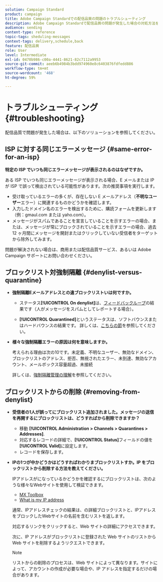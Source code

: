 ```yaml
---
solution: Campaign Standard
product: campaign
title: Adobe Campaign Standardでの配信品質の問題のトラブルシューティング
description: Adobe Campaign Standardで配信品質の問題が発生した場合の対処方法を説明します。
audience: sending
content-type: reference
topic-tags: sheduling-messages
context-tags: delivery,schedule,back
feature: 配信品質
role: User
level: Intermediate
exl-id: 0470b986-c00a-4441-8621-82c7112a9953
source-git-commit: aeeb6b4984b3bdd974960e8c6403876fdfedd886
workflow-type: tm+mt
source-wordcount: '468'
ht-degree: 59%

---
```


# トラブルシューティング{#troubleshooting}

配信品質で問題が発生した場合は、以下のソリューションを参照してください。

## ISP に対する同じエラーメッセージ {#same-error-for-an-isp}

**特定の ISP でいつも同じエラーメッセージが表示されるのはなぜですか。**

ある ISP でいつも同じエラーメッセージが表示される場合、E メールまたは IP が ISP で誤って検出されている可能性があります。次の推奨事項を実行します。
* 受け取っているエラーの多くが、存在しない E メールアドレス（**不明なユーザー**&#x200B;エラー）に関連するものかどうかを確認します。
* 入力したドメイン名のエラーを検出するために、購読フォームを更新します（例：gmaul.com または yaho.com）。
* メッセージがスパムであることを宣言していることを示すエラーの場合、または、メッセージが常にブロックされていることを示すエラーの場合、過去 12 ヶ月間にメッセージを開封またはクリックしていない受信者をターゲットから除外してみます。

問題が解決されない場合は、商用または配信品質サービス、あるいは Adobe Campaign サポートにお問い合わせください。

## ブロックリスト対強制隔離 {#denylist-versus-quarantine}

* **強制隔離Eメールアドレスとの違ブロックリストいは何ですか。**

   * ステータス&#x200B;**[!UICONTROL On denylist]**&#x200B;は、[フィードバックループ](https://experienceleague.adobe.com/docs/deliverability-learn/deliverability-best-practice-guide/transition-process/infrastructure.html?lang=ja#feedback-loops)の結果です（人がメッセージをスパムとしてレポートする場合）。

   * **[!UICONTROL Quarantined]**&#x200B;というステータスは、ソフトバウンスまたはハードバウンスの結果です。
   詳しくは、[こちらの節](../../sending/using/understanding-quarantine-management.md#quarantine-vs-denylist)を参照してください。

* **様々な強制隔離エラーの原因は何を意味しますか。**

   考えられる理由は次の10です。未定義、不明なユーザー、無効なドメイン、ブロックリストのアドレス、拒否、無視されたエラー、未到達、無効なアカウント、メールボックス容量超過、未接続

   詳しくは、[強制隔離管理の理解](../../sending/using/understanding-quarantine-management.md)を参照してください。

## ブロックリストからの削除 {#removing-from-denylist}

* **受信者の1人が誤ってにブロックリスト追加されました。メッセージの送信を再開するにブロックリストは、どうすればから削除できますか？**

   * 移動 **[!UICONTROL Administration > Channels > Quarantines > Addresses]**.
   * 対応するレコードの詳細で、**[!UICONTROL Status]**&#x200B;フィールドの値を&#x200B;**[!UICONTROL Valid]**&#x200B;に設定します。
   * レコードを保存します。

* **IPの1つが中かどうかはどうすればわかりまブロックリストすか。IP をブロックリストから削除する方法を教えてください。**

   IPアドレスがになっているかどうかを確認するにブロックリストは、次のような様々なWebサイトを使用して検証できます。
   * [MX Toolbox](https://mxtoolbox.com/)
   * [What is my IP address](https://whatismyipaddress.com)

   通常、IPアドレスチェックの結果は、の詳細ブロックリストと、IPアドレスをブロックしたWebサイトの名前を含むリストを返します。

   対応するリンクをクリックすると、Web サイトの詳細にアクセスできます。

   次に、IP アドレスがブロックリストに登録された Web サイトのリストから Web サイトを削除するようリクエストできます。

   >[!NOTE]
   >
   >リストからの削除のプロセスは、Web サイトによって異なります。サイトによって、アカウントの作成が必要な場合や、IP アドレスを指定するだけの場合があります。
